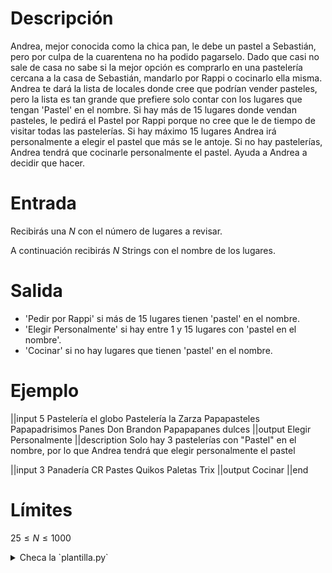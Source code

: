 # Descripción
Andrea, mejor conocida como la chica pan, le debe un pastel a Sebastián, pero por culpa de la cuarentena no ha podido pagarselo.
Dado que casi no sale de casa no sabe si la mejor opción es comprarlo en una pastelería cercana a la casa de Sebastián, mandarlo por Rappi o cocinarlo ella misma.
Andrea te dará la lista de locales donde cree que podrían vender pasteles, pero la lista es tan grande que prefiere solo contar con los lugares que tengan 'Pastel' en el nombre.
Si hay más de 15 lugares donde vendan pasteles, le pedirá el Pastel por Rappi porque no cree que le de tiempo de visitar todas las pastelerías.
Si hay máximo 15 lugares Andrea irá personalmente a elegir el pastel que más se le antoje.
Si no hay pastelerías, Andrea tendrá que cocinarle personalmente el pastel.
Ayuda a Andrea a decidir que hacer.

# Entrada

Recibirás una $N$ con el número de lugares a revisar.

A continuación recibirás $N$ Strings  con el nombre de los lugares.

# Salida

- 'Pedir por Rappi' si más de 15 lugares tienen 'pastel' en el nombre. 
- 'Elegir Personalmente' si hay entre 1 y 15 lugares con 'pastel en el nombre'.
- 'Cocinar' si no hay lugares que tienen 'pastel' en el nombre.

# Ejemplo

||input
5
Pastelería el globo
Pastelería la Zarza
Papapasteles Papapadrisimos
Panes Don Brandon
Papapapanes dulces
||output
Elegir Personalmente
||description
Solo hay 3 pastelerías con "Pastel" en el nombre, por lo que Andrea tendrá que elegir personalmente el pastel

||input
3
Panadería CR
Pastes Quikos
Paletas Trix
||output
Cocinar
||end

# Límites

$25 \leq N \leq 1000$

<details><summary>Checa la `plantilla.py`</summary>

{{plantilla.py}}

</details>